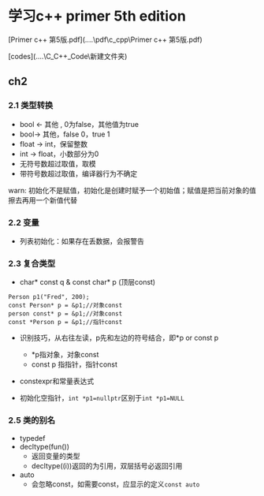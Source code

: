 # 学习c++ primer 5th edition

[Primer c++ 第5版.pdf](..\..\pdf\c_cpp\Primer c++ 第5版.pdf) 

 [codes](..\..\C_C++_Code\新建文件夹\) 



## ch2

### 2.1 类型转换

* bool <- 其他 , 0为false，其他值为true
* bool-> 其他，false 0，true 1
* float -> int，保留整数
* int -> float，小数部分为0
* 无符号数超过取值，取模
* 带符号数超过取值，编译器行为不确定

warn: 初始化不是赋值，初始化是创建时赋予一个初始值；赋值是把当前对象的值擦去再用一个新值代替

### 2.2 变量

* 列表初始化：如果存在丢数据，会报警告

### 2.3 复合类型

* char* const q & const char* p (顶层const)

```
Person p1("Fred", 200);
const Person* p = &p1;//对象const
person const* p = &p1;//对象const
const *Person p = &p1;//指针const
```

* 识别技巧，从右往左读，p先和左边的符号结合，即*p or const p
  * *p指对象，对象const
  * const p 指指针，指针const

* constexpr和常量表达式
* 初始化空指针，`int *p1=nullptr`区别于`int *p1=NULL`

### 2.5 类的别名

* typedef
* decltype(fun())
  * 返回变量的类型
  * decltype((i))返回的为引用，双层括号必返回引用
* auto
  * 会忽略const，如需要const，应显示的定义`const auto`